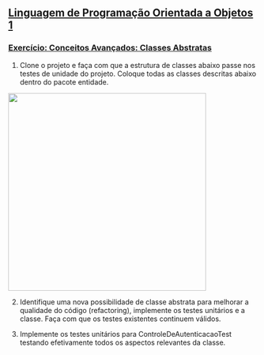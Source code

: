 ## [Linguagem de Programação Orientada a Objetos 1](https://rodrigonoll.github.io/java/lpoo-1.html)

### [Exercício: Conceitos Avançados: Classes Abstratas](https://rodrigonoll.github.io/java/avancado/#/5)

1. Clone o projeto e faça com que a estrutura de classes abaixo passe nos testes de unidade do projeto. Coloque todas as classes descritas abaixo dentro do pacote entidade.   

<img height="400" src="https://rodrigonoll.github.io/java/avancado/abstratas/exerc-1.png">

2. Identifique uma nova possibilidade de classe abstrata para melhorar a qualidade do código (refactoring), implemente os testes unitários e a classe. Faça com que os testes existentes continuem válidos.  

3. Implemente os testes unitários para ControleDeAutenticacaoTest testando efetivamente todos os aspectos relevantes da classe.  
